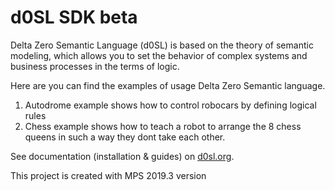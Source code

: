 # d0SL SDK beta
Delta Zero Semantic Language (d0SL) is based on the theory of semantic modeling, which allows you to set the behavior of complex systems and business processes in the terms of logic.

Here are you can find the examples of usage Delta Zero Semantic language.

1) Autodrome example shows how to control robocars by defining logical rules
2) Chess example shows how to teach a robot to arrange the 8 chess queens in such a way they dont take each other.

See documentation (installation & guides) on [d0sl.org](http://d0sl.org).

This project is created with MPS 2019.3 version
